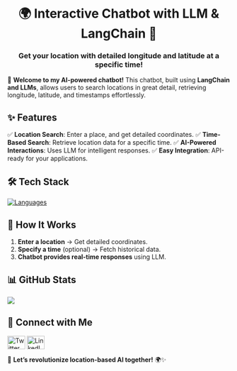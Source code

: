 

<h1 align="center">🌍 Interactive Chatbot with LLM & LangChain 📍</h1>
<h3 align="center">Get your location with detailed longitude and latitude at a specific time!</h3>

🚀 **Welcome to my AI-powered chatbot!**
This chatbot, built using **LangChain and LLMs**, allows users to search locations in great detail, retrieving longitude, latitude, and timestamps effortlessly.

## ✨ Features
✅ **Location Search**: Enter a place, and get detailed coordinates.
✅ **Time-Based Search**: Retrieve location data for a specific time.
✅ **AI-Powered Interactions**: Uses LLM for intelligent responses.
✅ **Easy Integration**: API-ready for your applications.

## 🛠️ Tech Stack
[![Languages](https://skillicons.dev/icons?i=python,fastapi,docker,sqlite)](https://skillicons.dev)

## 🚀 How It Works
1. **Enter a location** → Get detailed coordinates.
2. **Specify a time** (optional) → Fetch historical data.
3. **Chatbot provides real-time responses** using LLM.



## 📊 GitHub Stats
![](https://github-readme-streak-stats.herokuapp.com/?user=your-github-username&theme=vision-friendly-dark&hide_border=false)

## 🙌 Connect with Me
<p align="left">
<a href="https://twitter.com/yourusername" target="blank"><img align="center" src="https://raw.githubusercontent.com/rahuldkjain/github-profile-readme-generator/master/src/images/icons/Social/twitter.svg" alt="Twitter" height="30" width="40" /></a>
<a href="https://linkedin.com/in/yourlinkedin" target="blank"><img align="center" src="https://raw.githubusercontent.com/rahuldkjain/github-profile-readme-generator/master/src/images/icons/Social/linked-in-alt.svg" alt="LinkedIn" height="30" width="40" /></a>
</p>

🚀 **Let’s revolutionize location-based AI together!** 🌍✨
